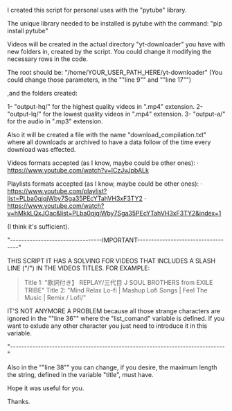 I created this script for personal uses with the "pytube" library.

The unique library needed to be installed is pytube with the command:
"pip install pytube"

Videos will be created in the actual directory "yt-downloader" you have with 
new folders in, created by the script. You could change it modifying the 
necessary rows in the code.

The root should be:
"/home/YOUR_USER_PATH_HERE/yt-downloader"
(You could change those parameters, in the ""line 9"" and ""line 17"")

,and the folders created:

1- "output-hq/" for the highest quality videos in ".mp4" extension.
2- "output-lq/" for the lowest quality videos in ".mp4" extension.
3- "output-a/" for the audio in ".mp3" extension.

Also it will be created a file with the name "download_compilation.txt" where
all downloads ar archived to have a data follow of the time every download
was effected. 

Videos formats accepted (as I know, maybe could be other ones):
· https://www.youtube.com/watch?v=ICzJvJpbALk

Playlists formats accepted (as I know, maybe could be other ones):
· https://www.youtube.com/playlist?list=PLba0qjqjWby7Sga35PEcYTahVH3xF3TY2
· https://www.youtube.com/watch?v=hMkkLQxJOac&list=PLba0qjqjWby7Sga35PEcYTahVH3xF3TY2&index=1

(I think it's sufficient).


"---------------------------------IMPORTANT-----------------------------------"

THIS SCRIPT IT HAS  A SOLVING FOR VIDEOS THAT INCLUDES A
SLASH LINE ("/") IN THE VIDEOS TITLES. FOR EXAMPLE:

>Title 1: "歌詞付き】 REPLAY/三代目 J SOUL BROTHERS from EXILE TRIBE"
>Title 2: "Mind Relax Lo-fi | Mashup Lofi Songs | Feel The Music | Remix / Lofi/"

IT'S NOT ANYMORE A PROBLEM because all those strange characters are ignored
in the ""line 36"" where the "list_comand" variable is defined. 
If you want to exlude any other character you just need to introduce it in this 
variable.

"-----------------------------------------------------------------------------"

Also in the ""line 38"" you can change, if you desire, the maximum length
the string, defined in the variable "title", must have.

Hope it was useful for you.

Thanks.